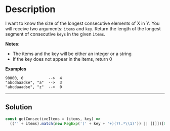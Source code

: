 # Description

I want to know the size of the longest consecutive elements of X in Y. You will receive two arguments: `items` and `key`. Return the length of the longest segment of consecutive `keys` in the given `items`.

**Notes**:

- The items and the key will be either an integer or a string
- If the key does not appear in the items, return 0

**Examples**

```
90000, 0           -->  4
"abcdaaadse", "a"  -->  3
"abcdaaadse", "z"  -->  0
```

---

## Solution

```js
const getConsectiveItems = (items, key) =>
  (('' + items).match(new RegExp('(' + key + '+)(?!.*\\1)')) || [[]])[0].length;
```

